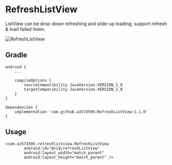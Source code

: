 # RefreshListView
ListView can be drop-down refreshing and slide-up loading, support refresh &amp; load failed listen.

![RefreshListView](https://user-images.githubusercontent.com/25738593/73148929-bf601180-40f9-11ea-8868-9cf62cbcb0ab.gif)

## Gradle
```
android {
    ...
    
    compileOptions {
        sourceCompatibility JavaVersion.VERSION_1_8
        targetCompatibility JavaVersion.VERSION_1_8
    }
}

dependencies {
    implementation 'com.github.a1573595:RefreshListView:1.1.0'
}
```

## Usage
```
<com.a1573595.refreshlistview.RefreshListView
        android:id="@+id/refreshListView"
        android:layout_width="match_parent"
        android:layout_height="match_parent" />
```
